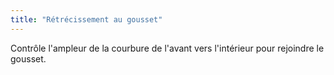 ```yaml
---
title: "Rétrécissement au gousset"
---
```


Contrôle l'ampleur de la courbure de l'avant vers l'intérieur pour rejoindre le gousset.

